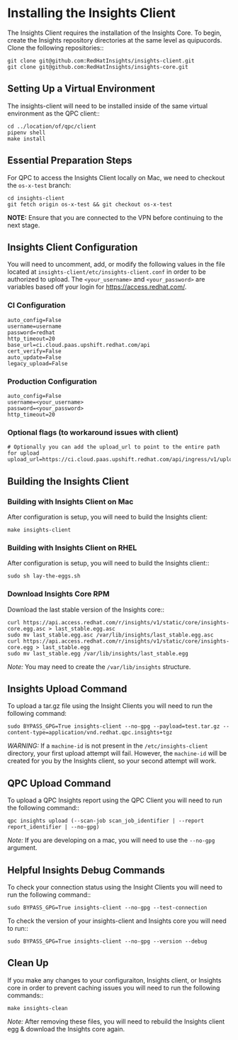 # Installing the Insights Client
The Insights Client requires the installation of the Insights Core. To begin, create the Insights repository directories at the same level as quipucords. Clone the following repositories::
```
git clone git@github.com:RedHatInsights/insights-client.git
git clone git@github.com:RedHatInsights/insights-core.git
```

## Setting Up a Virtual Environment
The insights-client will need to be installed inside of the same virtual environment as the QPC client::

    cd ../location/of/qpc/client
    pipenv shell
    make install

## Essential Preparation Steps
For QPC to access the Insights Client locally on Mac, we need to checkout the `os-x-test` branch:
```
cd insights-client
git fetch origin os-x-test && git checkout os-x-test
```

**NOTE:** Ensure that you are connected to the VPN before continuing to the next stage.

## Insights Client Configuration
You will need to uncomment, add, or modify the following values in the file located at `insights-client/etc/insights-client.conf` in order to be authorized to upload. The `<your_username>` and `<your_password>` are variables based off your login for https://access.redhat.com/.

### CI Configuration
```
auto_config=False
username=username
password=redhat
http_timeout=20
base_url=ci.cloud.paas.upshift.redhat.com/api
cert_verify=False
auto_update=False
legacy_upload=False
```

### Production Configuration
```
auto_config=False
username=<your_username>
password=<your_password>
http_timeout=20
```

### Optional flags (to workaround issues with client)

```
# Optionally you can add the upload_url to point to the entire path for upload
upload_url=https://ci.cloud.paas.upshift.redhat.com/api/ingress/v1/upload
```


## Building the Insights Client
### Building with Insights Client on Mac
After configuration is setup, you will need to build the Insights client:
```
make insights-client
```

### Building with Insights Client on RHEL
After configuration is setup, you will need to build the Insights client::
```
sudo sh lay-the-eggs.sh
```

### Download Insights Core RPM
Download the last stable version of the Insights core::
```
curl https://api.access.redhat.com/r/insights/v1/static/core/insights-core.egg.asc > last_stable.egg.asc
sudo mv last_stable.egg.asc /var/lib/insights/last_stable.egg.asc
curl https://api.access.redhat.com/r/insights/v1/static/core/insights-core.egg > last_stable.egg
sudo mv last_stable.egg /var/lib/insights/last_stable.egg
```
_Note:_ You may need to create the ``/var/lib/insights`` structure.

## Insights Upload Command
To upload a tar.gz file using the Insight Clients you will need to run the following command:
```
sudo BYPASS_GPG=True insights-client --no-gpg --payload=test.tar.gz --content-type=application/vnd.redhat.qpc.insights+tgz
```
_WARNING:_ If a `machine-id` is not present in the `/etc/insights-client` directory, your first upload attempt will fail. However, the `machine-id` will be created for you by the Insights client, so your second attempt will work.

## QPC Upload Command
To upload a QPC Insights report using the QPC Client you will need to run the following command::
```
qpc insights upload (--scan-job scan_job_identifier | --report report_identifier | --no-gpg)
```

_Note:_ If you are developing on a mac, you will need to use the ``--no-gpg`` argument.

## Helpful Insights Debug Commands
To check your connection status using the Insight Clients you will need to run the following command::
```
sudo BYPASS_GPG=True insights-client --no-gpg --test-connection
```

To check the version of your insights-client and Insights core you will need to run::
```
sudo BYPASS_GPG=True insights-client --no-gpg --version --debug
```

## Clean Up
If you make any changes to your configuraiton, Insights client, or Insights core in order to prevent caching issues you will need to run the following commands::
```
make insights-clean
```

_Note:_ After removing these files, you will need to rebuild the Insights client egg & download the Insights core again.
